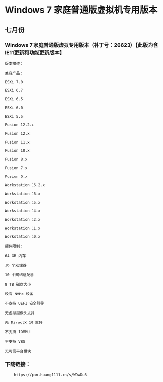 # Windows 7 家庭普通版虚拟机专用版本

## 七月份

### Windows 7 家庭普通版虚拟专用版本（补丁号：26623）【此版为含IE11更新和功能更新版本】

    版本描述：

    兼容产品：

    ESXi 7.0

    ESXi 6.7
    
    ESXi 6.5

    ESXi 6.0

    ESXi 5.5

    Fusion 12.2.x

    Fusion 12.x

    Fusion 11.x

    Fusion 10.x

    Fusion 8.x

    Fusion 7.x

    Fusion 6.x

    Workstation 16.2.x

    Workstation 16.x

    Workstation 15.x

    Workstation 14.x

    Workstation 12.x

    Workstation 11.x

    Workstation 10.x

    硬件限制：

    64 GB 内存

    16 个处理器

    10 个网络适配器

    8 TB 磁盘大小

    没有 NVMe 设备

    不支持 UEFI 安全引导

    无虚拟摄像头支持

    无 DirectX 10 支持

    不支持 IOMMU

    不支持 VBS

    无可信平台模块
    
### 下载链接：

        https://pan.huang1111.cn/s/WDwDu3
